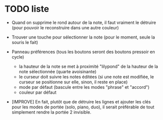 # TODO liste

* Quand on supprime le rond autour de la note, il faut vraiment le détruire (pour pouvoir le reconstruire dans une autre couleur)
* Trouver une touche pour sélectionner la note (pour le moment, seule la souris le fait)

* Panneau préférences
  (tous les boutons seront des boutons pressoir en cycle)
  * la hauteur de la note se met à proximité "lilypond" de la hauteur de la note sélectionnée (quarte avoisinante)
  * le curseur doit suivre les notes éditées (si une note est modifiée, le curseur se positionne sur elle, sinon, il reste en place)
  * mode par défaut (bascule entre les modes "phrase" et "accord")
  * couleur par défaut

* [IMPROVE] En fait, plutôt que de détruire les lignes et ajouter les clés pour les modes de portée (solo, piano, duo), il serait préférable de tout simplement rendre la portée 2 invisible.
